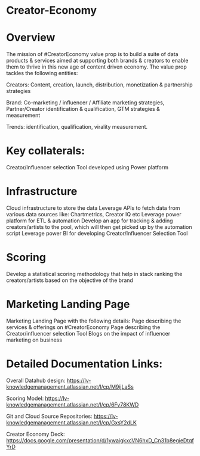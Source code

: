 # Creator-Economy

# Overview
The mission of #CreatorEconomy value prop is to build a suite of data products & services aimed at supporting both brands & creators to enable them to thrive in this new age of content driven economy. The value prop tackles the following entities:

Creators: Content, creation, launch, distribution, monetization & partnership strategies

Brand: Co-marketing / influencer / Affiliate marketing strategies, Partner/Creator identification & qualification, GTM strategies & measurement

Trends: identification, qualification, virality measurement.

# Key collaterals:
Creator/Influencer selection Tool developed using Power platform
# Infrastructure
  Cloud infrastructure to store the data
  Leverage APIs to fetch data from various data sources like: Chartmetrics, Creator IQ etc
  Leverage power platform for ETL & automation
  Develop an app for tracking & adding creators/artists to the pool, which will then get picked up by the automation script
  Leverage power BI for developing Creator/Influencer Selection Tool
# Scoring
  Develop a statistical scoring methodology that help in stack ranking the creators/artists based on the objective of the brand
# Marketing Landing Page
  Marketing Landing Page with the following details:
    Page describing the services & offerings on #CreatorEconomy
    Page describing the Creator/influencer selection Tool
    Blogs on the impact of influencer marketing on business

# Detailed Documentation Links:
Overall Datahub design: https://lv-knowledgemanagement.atlassian.net/l/cp/M9ijLaSs

Scoring Model: https://lv-knowledgemanagement.atlassian.net/l/cp/6Fv78KWD

Git and Cloud Source Repositories: https://lv-knowledgemanagement.atlassian.net/l/cp/GxsY2dLK

Creator Economy Deck: https://docs.google.com/presentation/d/1ywaigkxcVN6hxD_Cn31b8egieDtqfYrD
